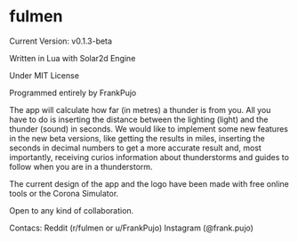 # fulmen
Current Version: v0.1.3-beta

Written in Lua with Solar2d Engine

Under MIT License

Programmed entirely by FrankPujo

The app will calculate how far (in metres) a thunder is from you. All you have to do is inserting the distance between the lighting (light) and the thunder (sound) in seconds. We would like to implement some new features in the new beta versions, like getting the results in miles, inserting the seconds in decimal numbers to get a more accurate result and, most importantly, receiving curios information about thunderstorms and guides to follow when you are in a thunderstorm.

The current design of the app and the logo have been made with free online tools or the Corona Simulator.

Open to any kind of collaboration.

Contacs:
Reddit (r/fulmen or u/FrankPujo)
Instagram (@frank.pujo)
